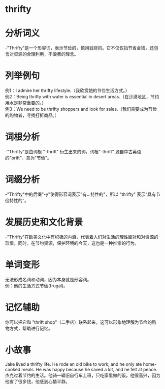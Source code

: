# thrifty

# 分析词义

  

\-"Thrifty"是一个形容词，表示节俭的，慎用钱财的。它不仅仅指节省金钱，还包含对资源的合理利用，不浪费的理念。

  

# 列举例句

  

例1：I admire her thrifty lifestyle.（我欣赏她的节俭生活方式。）  
例2：Being thrifty with water is essential in desert areas.（在沙漠地区，节约用水是非常重要的。）  
例3：We need to be thrifty shoppers and look for sales.（我们需要成为节俭的购物者，寻找打折商品。）

  

# 词根分析

  

\-"Thrifty"是由词根 "-thrift" 衍生出来的词，词根"-thrift" 源自中古英语的"þrift"，意为"节俭"。

  

# 词缀分析

  

\-"Thrifty"中的后缀"-y"使得形容词表示"有...特性的"，所以 "thrifty" 表示“具有节俭特性的”。

  

# 发展历史和文化背景

  

\-"Thrifty"在欧美文化中有积极的内涵，代表着人们对生活的理性面对和对资源的珍惜。同时，在节约资源，保护环境的今天，这也是一种推崇的行为。

  

# 单词变形

  

无法形成名词和动词，因为本身就是形容词。  
例：他的生活方式节俭(frugal)。

  

# 记忆辅助

  

你可以把它和 "thrift shop"（二手店）联系起来，这可以形象地理解为节俭的购物方式，帮助进行记忆。

  

# 小故事

  

Jake lived a thrifty life. He rode an old bike to work, and he only ate home-cooked meals. He was happy because he saved a lot, and he felt at peace.  
杰克过着节约的生活。他骑一辆旧自行车上班，只吃家里做的饭。他很高兴，因为他省了很多钱，他感到心情平静。

